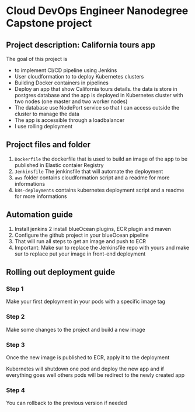 # Cloud DevOps Engineer Nanodegree Capstone project
## Project description: California tours app
The goal of this project is
- to implement CI/CD pipeline using Jenkins
- User cloudformation to to deploy Kubernetes clusters
- Building Docker containers in pipelines
- Deploy an app that show California tours details. the data is store
in postgres database and the app is deployed in Kubernetes cluster
with two nodes (one master and two worker nodes)
- The database use NodePort service so that I can access outside the cluster to manage the data
- The app is accessible through a loadbalancer
- I use rolling deployment

## Project files and folder
1. `Dockerfile` the dockerfile that is used to build an image of the app to be published
in Elastic contaier Registry
2. `Jenkinsfile` The jenkinsfile that will automate the deployment
3. `aws` folder contains cloudformation script and a readme for more informations
4. `k8s-deployments` contains kubernetes deployment script and a readme for more informations

## Automation guide
1. Install jenkins
2 install blueOcean plugins, ECR plugin and maven
3. Configure the github project in your blueOcean pipeline
4. That will run all steps to get an image and push to ECR
5. Important: Make sur to replace the Jenkinsfile repo with yours and make sur to replace
put your image in front-end deployment
## Rolling out deployment guide
### Step 1
Make your first deployment in your pods with a specific image tag
### Step 2
Make some changes to the project and build a new image
### Step 3
Once the new image is published to ECR, apply it to the deployment

Kubernetes will shutdown one pod and deploy the new app and if everything goes well
others pods will be redirect to the newly created app
### Step 4
You can rollback to the previous version if needed

